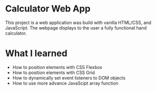 # Calculator Web App
This project is a web application was build with vanilla HTML/CSS, and JavaScript. The webpage displays to the user a fully functional hand calculator.

# What I learned
* How to position elements with CSS Flexbox
* How to position elements with CSS Grid
* How to dynamically set event listeners to DOM objects
* How to use more advance JavaScipt array function
